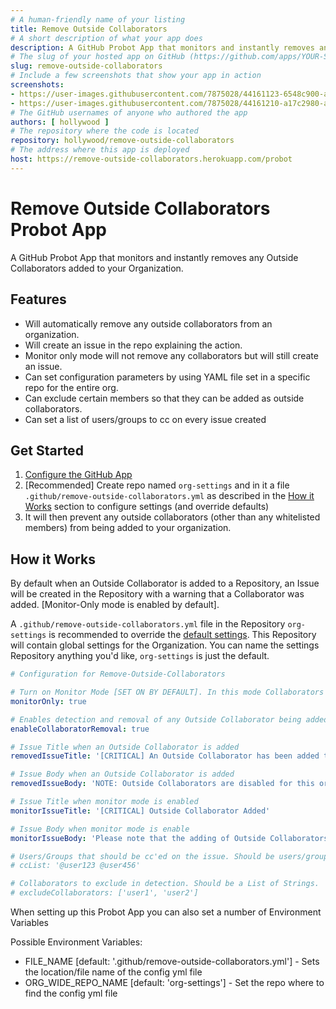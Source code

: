 ```yaml
---
# A human-friendly name of your listing
title: Remove Outside Collaborators
# A short description of what your app does
description: A GitHub Probot App that monitors and instantly removes any outside collaborators added to your Organization.
# The slug of your hosted app on GitHub (https://github.com/apps/YOUR-SLUG)
slug: remove-outside-collaborators
# Include a few screenshots that show your app in action
screenshots:
- https://user-images.githubusercontent.com/7875028/44161123-6548c900-a08a-11e8-82c3-adc890d61ec0.png
- https://user-images.githubusercontent.com/7875028/44161210-a17c2980-a08a-11e8-8adc-3ef69031d67c.png
# The GitHub usernames of anyone who authored the app
authors: [ hollywood ]
# The repository where the code is located
repository: hollywood/remove-outside-collaborators
# The address where this app is deployed
host: https://remove-outside-collaborators.herokuapp.com/probot
---
```


# Remove Outside Collaborators Probot App

A GitHub Probot App that monitors and instantly removes any Outside Collaborators added to your Organization.

## Features

- Will automatically remove any outside collaborators from an organization.
- Will create an issue in the repo explaining the action.
- Monitor only mode will not remove any collaborators but will still create an issue.
- Can set configuration parameters by using YAML file set in a specific repo for the entire org.
- Can exclude certain members so that they can be added as outside collaborators.
- Can set a list of users/groups to cc on every issue created

## Get Started

1. [Configure the GitHub App](https://github.com/apps/remove-outside-collaborators)
2. [Recommended] Create repo named `org-settings` and in it a file `.github/remove-outside-collaborators.yml` as described in the [How it Works](#How-it-Works) section to configure settings (and override defaults)
3. It will then prevent any outside collaborators (other than any whitelisted members) from being added to your organization.

## How it Works

By default when an Outside Collaborator is added to a Repository, an Issue will be created in the Repository with a warning that a Collaborator was added. [Monitor-Only mode is enabled by default].

A `.github/remove-outside-collaborators.yml` file in the Repository `org-settings` is recommended to override the [default settings](./lib/defaults.js). This Repository will contain global settings for the Organization. You can name the settings Repository anything you'd like, `org-settings` is just the default.

```yml
# Configuration for Remove-Outside-Collaborators

# Turn on Monitor Mode [SET ON BY DEFAULT]. In this mode Collaborators are not removed, only an Issue is created
monitorOnly: true

# Enables detection and removal of any Outside Collaborator being added to the assigned repositories
enableCollaboratorRemoval: true

# Issue Title when an Outside Collaborator is added
removedIssueTitle: '[CRITICAL] An Outside Collaborator has been added to this Repository!'

# Issue Body when an Outside Collaborator is added
removedIssueBody: 'NOTE: Outside Collaborators are disabled for this organization! <br/> This member has been removed. Please contact an admin to override.'

# Issue Title when monitor mode is enabled
monitorIssueTitle: '[CRITICAL] Outside Collaborator Added'

# Issue Body when monitor mode is enable
monitorIssueBody: 'Please note that the adding of Outside Collaborators is prohibited!'

# Users/Groups that should be cc'ed on the issue. Should be users/groups separated by a space.
# ccList: '@user123 @user456'

# Collaborators to exclude in detection. Should be a List of Strings.
# excludeCollaborators: ['user1', 'user2']
```

When setting up this Probot App you can also set a number of Environment Variables

Possible Environment Variables:

- FILE_NAME [default: '.github/remove-outside-collaborators.yml'] - Sets the location/file name of the config yml file
- ORG_WIDE_REPO_NAME [default: 'org-settings'] - Set the repo where to find the config yml file
